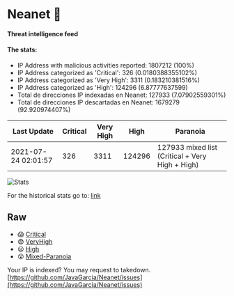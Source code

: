 # Neanet :hocho:
#### Threat intelligence feed
#### The stats:

- IP Address with malicious activities reported: 1807212 (100%)
- IP Address categorized as 'Critical':  326 (0.0180388355102%)
- IP Address categorized as 'Very High':  3311 (0.183210381516%)
- IP Address categorized as 'High':  124296 (6.87777637599)
- Total de direcciones IP indexadas en Neanet:  127933 (7.07902559301%)
- Total de direcciones IP descartadas en Neanet:  1679279 (92.920974407%)

| Last Update | Critical | Very High | High | Paranoia |
| --- | --- | --- | --- | --- |
| 2021-07-24 02:01:57 | 326 | 3311 | 124296 | 127933 mixed list (Critical + Very High + High)|

![Stats](https://docs.google.com/spreadsheets/d/e/2PACX-1vSnaNMIXVabIpDJjufMlzH7poXnshF3mgd8Is1g9ytUEzVsP5my4Trn8f-xkoLLQ38xpL3HtmUexLo6/pubchart?oid=501124687&format=image)

For the historical stats go to: [link](/stats.csv)
## Raw
- :scream: [Critical](https://raw.githubusercontent.com/JavaGarcia/Neanet/master/blacklists/neanet_critical.txt)
- :fearful: [VeryHigh](https://raw.githubusercontent.com/JavaGarcia/Neanet/master/blacklists/neanet_veryHigh.txtt)
- :frowning: [High](https://raw.githubusercontent.com/JavaGarcia/Neanet/master/blacklists/neanet_high.txt)
- :dizzy_face: [Mixed-Paranoia](https://raw.githubusercontent.com/JavaGarcia/Neanet/master/blacklists/neanet_all.txt)


Your IP is indexed? You may request to takedown. [https://github.com/JavaGarcia/Neanet/issues](https://github.com/JavaGarcia/Neanet/issues)








































































































































































































































































































































































































































































































































































































































































































































































































































































































































































































































































































































































































































































































































































































































































































































































































































































































































































































































































































































































































































































































































































































































































































































































































































































































































































































































































































































































































































































































































































































































































































































































































































































































































































































































































































































































































































































































































































































































































































































































































































































































































































































































































































































































































































































































































































































































































































































































































































































































































































































































































































































































































































































































































































































































































































































































































































































































































































































































































































































































































































































































































































































































































































































































































































































































































































































































































































































































































































































































































































































































































































































































































































































































































































































































































































































































































































































































































































































































































































































































